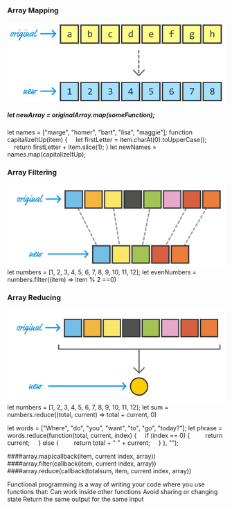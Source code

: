 ### Array Mapping
![alt text](./Images/image-1.png)
##### let newArray = originalArray.map(someFunction);

let names = ["marge", "homer", "bart", "lisa", "maggie"];
function capitalizeItUp(item) {
&nbsp;&nbsp;&nbsp;&nbsp;let firstLetter = item.charAt(0).toUpperCase();
&nbsp;&nbsp;&nbsp;&nbsp;return firstLetter + item.slice(1);
}
let newNames = names.map(capitalizeItUp);

### Array Filtering
![alt text](./Images/image-2.png)
let numbers = [1, 2, 3, 4, 5, 6, 7, 8, 9, 10, 11, 12];
let evenNumbers = numbers.filter((item) => item % 2 ==0)

 ### Array Reducing
![alt text](./Images/image-3.png)
let numbers = [1, 2, 3, 4, 5, 6, 7, 8, 9, 10, 11, 12];
let sum = numbers.reduce((total, current) => total + current, 0)

let words = ["Where", "do", "you", "want", "to", "go", "today?"];
let phrase = words.reduce(function(total, current, index) {
&nbsp;&nbsp;&nbsp;&nbsp;if (index == 0) {
&nbsp;&nbsp;&nbsp;&nbsp;&nbsp;&nbsp;&nbsp;&nbsp;return current;
&nbsp;&nbsp;&nbsp;&nbsp;} else {
&nbsp;&nbsp;&nbsp;&nbsp;&nbsp;&nbsp;&nbsp;&nbsp;return total + " " + current;
&nbsp;&nbsp;&nbsp;&nbsp;}
 }, "");

####array.map(callback(item, current index, array))
####array.filter(callback(item, current index, array))
####array.reduce(callback(totalsum, item, current index, array))

Functional programming is a way of writing your code where you use functions that:
Can work inside other functions
Avoid sharing or changing state
Return the same output for the same input